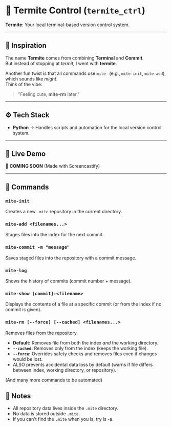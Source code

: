 # 🐜 Termite Control (`termite_ctrl`)

**Termite**: Your local terminal-based version control system.  

---

## 🌱 Inspiration
The name **Termite** comes from combining **Terminal** and **Commit**.  
But instead of stopping at *termit*, I went with **termite**.  

Another fun twist is that all commands use `mite-` (e.g., `mite-init`, `mite-add`), which sounds like *might*.  
Think of the vibe:  
> "Feeling cute, **mite-rm** later."  

---

## ⚙️ Tech Stack
- **Python** → Handles scripts and automation for the local version control system.  

---

## 🎥 Live Demo
🚧 **COMING SOON** (Made with Screencastify)  

---

## 📖 Commands

### `mite-init`
Creates a new `.mite` repository in the current directory.  

### `mite-add <filenames...>`
Stages files into the index for the next commit.  

### `mite-commit -m "message"`
Saves staged files into the repository with a commit message.  

### `mite-log`
Shows the history of commits (commit number + message).  

### `mite-show [commit]:<filename>`
Displays the contents of a file at a specific commit (or from the index if no commit is given). 

### `mite-rm [--force] [--cached] <filenames...>`
Removes files from the repository.  
- **Default:** Removes file from both the index *and* the working directory.  
- **`--cached`:** Removes only from the index (keeps the working file).  
- **`--force`:** Overrides safety checks and removes files even if changes would be lost.  
- ALSO prevents accidental data loss by default (warns if file differs between index, working directory, or repository).  

(And many more commands to be automated)

## 📌 Notes
- All repository data lives inside the `.mite` directory.  
- No data is stored outside `.mite`.
- If you can't find the `.mite` when you ls, try ls -a.
